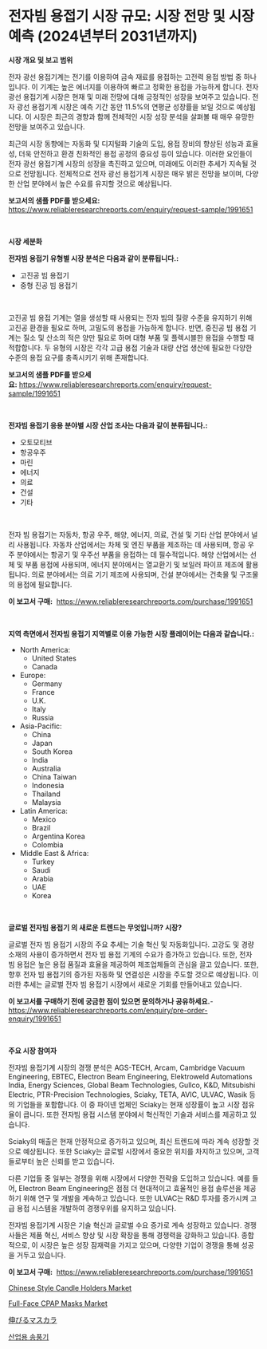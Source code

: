 <p><h1>전자빔 용접기 시장 규모: 시장 전망 및 시장 예측 (2024년부터 2031년까지)</h1></p><p><strong>시장 개요 및 보고 범위</strong></p>
<p><p>전자 광선 용접기계는 전기를 이용하여 금속 재료를 용접하는 고전력 용접 방법 중 하나입니다. 이 기계는 높은 에너지를 이용하여 빠르고 정확한 용접을 가능하게 합니다. 전자 광선 용접기계 시장은 현재 및 미래 전망에 대해 긍정적인 성장을 보여주고 있습니다. 전자 광선 용접기계 시장은 예측 기간 동안 11.5%의 연평균 성장률을 보일 것으로 예상됩니다. 이 시장은 최근의 경향과 함께 전체적인 시장 성장 분석을 살펴볼 때 매우 유망한 전망을 보여주고 있습니다. </p><p>최근의 시장 동향에는 자동화 및 디지털화 기술의 도입, 용접 장비의 향상된 성능과 효율성, 더욱 안전하고 환경 친화적인 용접 공정의 중요성 등이 있습니다. 이러한 요인들이 전자 광선 용접기계 시장의 성장을 촉진하고 있으며, 미래에도 이러한 추세가 지속될 것으로 전망됩니다. 전체적으로 전자 광선 용접기계 시장은 매우 밝은 전망을 보이며, 다양한 산업 분야에서 높은 수요를 유지할 것으로 예상됩니다.</p></p>
<p><strong>보고서의 샘플 PDF를 받으세요:</strong> <a href="https://www.reliableresearchreports.com/enquiry/request-sample/1991651">https://www.reliableresearchreports.com/enquiry/request-sample/1991651</a></p>
<p>&nbsp;</p>
<p><strong>시장 세분화</strong></p>
<p><strong>전자빔 용접기 유형별 시장 분석은 다음과 같이 분류됩니다.:</strong></p>
<p><ul><li>고진공 빔 용접기</li><li>중형 진공 빔 용접기</li></ul></p>
<p>&nbsp;</p>
<p><p>고진공 빔 용접 기계는 열을 생성할 때 사용되는 전자 빔의 질량 수준을 유지하기 위해 고진공 환경을 필요로 하며, 고밀도의 용접을 가능하게 합니다. 반면, 중진공 빔 용접 기계는 질소 및 산소의 적은 양만 필요로 하며 대형 부품 및 플렉시블한 용접을 수행할 때 적합합니다. 두 유형의 시장은 각각 고급 용접 기술과 대량 산업 생산에 필요한 다양한 수준의 용접 요구를 충족시키기 위해 존재합니다.</p></p>
<p><strong>보고서의 샘플 PDF를 받으세요:</strong>&nbsp;<a href="https://www.reliableresearchreports.com/enquiry/request-sample/1991651">https://www.reliableresearchreports.com/enquiry/request-sample/1991651</a></p>
<p>&nbsp;</p>
<p><strong> 전자빔 용접기 응용 분야별 시장 산업 조사는 다음과 같이 분류됩니다.:</strong></p>
<p><ul><li>오토모티브</li><li>항공우주</li><li>마린</li><li>에너지</li><li>의료</li><li>건설</li><li>기타</li></ul></p>
<p>&nbsp;</p>
<p><p>전자 빔 용접기는 자동차, 항공 우주, 해양, 에너지, 의료, 건설 및 기타 산업 분야에서 널리 사용됩니다. 자동차 산업에서는 차체 및 엔진 부품을 제조하는 데 사용되며, 항공 우주 분야에서는 항공기 및 우주선 부품을 용접하는 데 필수적입니다. 해양 산업에서는 선체 및 부품 용접에 사용되며, 에너지 분야에서는 열교환기 및 보일러 파이프 제조에 활용됩니다. 의료 분야에서는 의료 기기 제조에 사용되며, 건설 분야에서는 건축물 및 구조물의 용접에 필요합니다.</p></p>
<p><strong>이 보고서 구매:</strong>&nbsp; <a href="https://www.reliableresearchreports.com/purchase/1991651">https://www.reliableresearchreports.com/purchase/1991651</a></p>
<p>&nbsp;</p>
<p><strong>지역 측면에서 전자빔 용접기 지역별로 이용 가능한 시장 플레이어는 다음과 같습니다.:</strong></p>
<p><ul>
    <li>
        North America:
        <ul>
            <li>United States</li>
            <li>Canada</li>
        </ul>
    </li>
    <li>
        Europe:
        <ul>
            <li>Germany</li>
            <li>France</li>
            <li>U.K.</li>
            <li>Italy</li>
            <li>Russia</li>
        </ul>
    </li>
    <li>
        Asia-Pacific:
        <ul>
            <li>China</li>
            <li>Japan</li>
            <li>South Korea</li>
            <li>India</li>
            <li>Australia</li>
            <li>China Taiwan</li>
            <li>Indonesia</li>
            <li>Thailand</li>
            <li>Malaysia</li>
        </ul>
    </li>
    <li>
        Latin America:
        <ul>
            <li>Mexico</li>
            <li>Brazil</li>
            <li>Argentina Korea</li>
            <li>Colombia</li>
        </ul>
    </li>
    <li>
        Middle East & Africa:
        <ul>
            <li>Turkey</li>
            <li>Saudi</li>
            <li>Arabia</li>
            <li>UAE</li>
            <li>Korea</li>
        </ul>
    </li>
    </ul></p>
<p>&nbsp;</p>
<p><strong>글로벌 전자빔 용접기 의 새로운 트렌드는 무엇입니까? 시장?</strong></p>
<p><p>글로벌 전자 빔 용접기 시장의 주요 추세는 기술 혁신 및 자동화입니다. 고강도 및 경량 소재의 사용이 증가하면서 전자 빔 용접 기계의 수요가 증가하고 있습니다. 또한, 전자 빔 용접은 높은 용접 품질과 효율을 제공하여 제조업체들의 관심을 끌고 있습니다. 또한, 향후 전자 빔 용접기의 증가된 자동화 및 연결성은 시장을 주도할 것으로 예상됩니다. 이러한 추세는 글로벌 전자 빔 용접기 시장에서 새로운 기회를 만들어내고 있습니다.</p></p>
<p><strong>이 보고서를 구매하기 전에 궁금한 점이 있으면 문의하거나 공유하세요.</strong>- <a href="https://www.reliableresearchreports.com/enquiry/pre-order-enquiry/1991651">https://www.reliableresearchreports.com/enquiry/pre-order-enquiry/1991651</a></p>
<p>&nbsp;</p>
<p><strong>주요 시장 참여자</strong></p>
<p><p>전자빔 용접기계 시장의 경쟁 분석은 AGS-TECH, Arcam, Cambridge Vacuum Engineering, EBTEC, Electron Beam Engineering, Elektroweld Automations India, Energy Sciences, Global Beam Technologies, Gullco, K&D, Mitsubishi Electric, PTR-Precision Technologies, Sciaky, TETA, AVIC, ULVAC, Wasik 등의 기업들을 포함합니다. 이 중 파이넨 업체인 Sciaky는 현재 성장률이 높고 시장 점유율이 큽니다. 또한 전자빔 용접 시스템 분야에서 혁신적인 기술과 서비스를 제공하고 있습니다.</p><p>Sciaky의 매출은 현재 안정적으로 증가하고 있으며, 최신 트렌드에 따라 계속 성장할 것으로 예상됩니다. 또한 Sciaky는 글로벌 시장에서 중요한 위치를 차지하고 있으며, 고객들로부터 높은 신뢰를 받고 있습니다.</p><p>다른 기업들 중 일부는 경쟁을 위해 시장에서 다양한 전략을 도입하고 있습니다. 예를 들어, Electron Beam Engineering은 점점 더 현대적이고 효율적인 용접 솔루션을 제공하기 위해 연구 및 개발을 계속하고 있습니다. 또한 ULVAC는 R&D 투자를 증가시켜 고급 용접 시스템을 개발하여 경쟁우위를 유지하고 있습니다.</p><p>전자빔 용접기계 시장은 기술 혁신과 글로벌 수요 증가로 계속 성장하고 있습니다. 경쟁사들은 제품 혁신, 서비스 향상 및 시장 확장을 통해 경쟁력을 강화하고 있습니다. 종합적으로, 이 시장은 높은 성장 잠재력을 가지고 있으며, 다양한 기업이 경쟁을 통해 성공을 거두고 있습니다.</p></p>
<p><strong>이 보고서 구매:</strong>&nbsp;&nbsp;<a href="https://www.reliableresearchreports.com/purchase/1991651">https://www.reliableresearchreports.com/purchase/1991651</a></p>
<p><p><a href="https://github.com/rahu1506/Market-Research-Report-List-3/blob/main/chinese-style-candle-holders-market.md">Chinese Style Candle Holders Market</a></p><p><a href="https://github.com/FassouRP/Market-Research-Report-List-3/blob/main/full-face-cpap-masks-market.md">Full-Face CPAP Masks Market</a></p><p><a href="https://medium.com/@pollynsatcherayted345/%E3%83%9E%E3%82%B9%E3%82%AB%E3%83%A9%E3%81%AE%E5%B8%82%E5%A0%B4%E5%88%86%E6%9E%90-%E3%81%9D%E3%81%AEcagr-%E5%B8%82%E5%A0%B4%E3%82%BB%E3%82%B0%E3%83%A1%E3%83%B3%E3%83%86%E3%83%BC%E3%82%B7%E3%83%A7%E3%83%B3-%E3%81%8A%E3%82%88%E3%81%B3%E4%B8%96%E7%95%8C%E7%9A%84%E3%81%AA%E7%94%A3%E6%A5%AD%E6%A6%82%E8%A6%81-8899a65c6400">伸びるマスカラ</a></p><p><a href="https://medium.com/@sillysally687568/%EC%82%B0%EC%97%85-%EC%86%A1%ED%92%8D%EA%B8%B0-%EC%8B%9C%EC%9E%A5%EC%9D%80-%EC%8B%9C%EC%9E%A5-%EC%A0%90%EC%9C%A0%EC%9C%A8-%EC%8B%9C%EC%9E%A5-%EB%8F%99%ED%96%A5-%EB%B0%8F-%EC%8B%9C%EC%9E%A5-%EC%84%B1%EC%9E%A5%EC%97%90-%EB%8C%80%ED%95%9C-%EC%A0%95%EB%B3%B4%EB%A5%BC-%EC%A0%9C%EA%B3%B5%ED%95%A9%EB%8B%88%EB%8B%A4-87bb88045fd4">산업용 송풍기</a></p></p>
